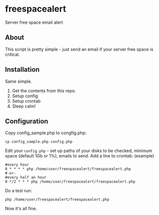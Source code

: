 freespacealert
==============

Server free space email alert

About
-----
This script is pretty simple - just send an email if your server free space is critical.

Installation
------------
Same simple.

1. Get the contents from this repo.
2. Setup config
3. Setup crontab
4. Sleep calm!

Configuration
-------------
Copy config_sample.php to congfig.php:
```
cp config_sample.php config.php
```
Edit your `config.php` - set up paths of your disks to be checked, minimum space (default 1Gb or 1%), emails to send.
Add a line to crontab:
(example)
```
#every hour
0 * * * * php /home/user/freespacealert/freespacealert.php
#-or-
#every half an hour
0 */2 * * * php /home/user/freespacealert/freespacealert.php
```
Do a test run:
```
php /home/user/freespacealert/freespacealert.php
```
Now it's all fine.
